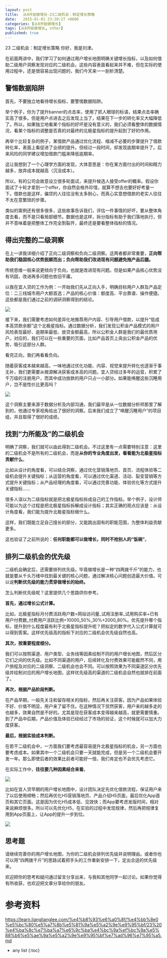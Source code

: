 ```yaml
---
layout: post
title:  从0开始做增长-23二级机会：制定增长策略
date:   2015-01-01 23:20:27 +0800
categories: [从0开始做增长]
tags: [从0开始做增长, other]
published: true
---
```




23 二级机会：制定增长策略
你好，我是刘津。

在前面两讲中，我们学习了如何通过用户增长地图明确关键增长指标，以及如何借助二级用户洞察发现对应的二级机会。这些内容表面看起来并不难，但在实际的使用过程中，还是很容易出现问题的，我们今天来一一剖析清楚。

## 警惕数据陷阱

首先，不要独立地看待增长指标，要警惕数据陷阱。

举个例子，你为了提升banner的点击率，使用了抓人眼球的标语，结果点击率确实高了很多。但是用户点进去之后发现上当了，结果在下一步的转化率又大幅降低了。所以，如果独立地看某个指标的好坏是没有意义的，我们必须看整体的数据情况，看某个指标的调整是否真的对最终的北极星指标的提升起到了好的作用。

再举个比较复杂的例子，某借款产品通过优化流程、缩减不必要的步骤提升了借款转化率，表面上看促进了业绩的提升。但经过一段时间，却发现逾期率提升了。后来风险的同学建议增加借款门槛来降低逾期率。

这让我想到了一个心理学方面的发现，大体意思是：你在某方面付出的时间和精力越多，放弃成本就越高（沉没成本）。

所以，有的公司会故意设立很多轮面试，来提升候选人接受offer的概率。假设你面试了十轮才拿到一个offer，你自然会格外珍惜，就算不想去也要好好考量一下。借款也是这样，骗贷的人往往没有太多耐心，而真心实意想借款的老实人往往不太在意繁琐的步骤。

类似的案例还有很多很多，这些故事告诉我们，评估一件事情的好坏，要从整体角度去看，而不是只看局部细节。数据也是这样，拆分指标有助于我们落地执行，但并不意味着是把整体工作完全割裂开，最终还是要看整体指标的情况。

## 得出完整的二级洞察

在上一讲我详细介绍了正向二级洞察和负向二级洞察。这两者都非常重要，**正向帮助我们稳固核心优势脱颖而出；负向帮助我们改进现有问题避免拖产品后腿。**

传统思维一般来说更倾向于负向，也就是改进现有问题。但是如果产品核心优势没有巩固，改进再多问题也依旧平庸。

以我在宜人贷的工作为例：一开始我们先从正向入手，明确目标用户人群及产品定位：二三线城市用户大额首选；产品的核心价值：额度高、平台靠谱、操作便捷。这些都是我们通过之前的调研洞察得到的结论。

![](https://learn.lianglianglee.com/%e4%b8%93%e6%a0%8f/%e4%bb%8e0%e5%bc%80%e5%a7%8b%e5%81%9a%e5%a2%9e%e9%95%bf/assets/3ff194d77c004d14bc664b96bdf87137.jpg)

接下来，我们需要考虑如何差异化地推荐用户内容、引导用户借款，以提升“低成本高贷款余额”这个北极星指标。通过数据分析，我们发现公积金产品模式的用户风险表现最好、逾期率最低、放贷金额最高，所以公积金人群是我们的最优质用户。对应的，我们可以在一些重要的页面，比如产品首页上突出公积金产品的优势，吸引这部分人群。

看完正向，我们再看看负向。

随着获客成本越来越高，一味地通过优化功能、内容、视觉来提升转化也逐渐于事无补，我们更需要从根源解决获客成本高的问题。宜人贷经过多年的运营，积累了千万级的注册用户，而其中成功放款的用户只占一小部分。如果能唤醒这些沉睡用户，岂不是性价比更高吗？

![](https://learn.lianglianglee.com/%e4%b8%93%e6%a0%8f/%e4%bb%8e0%e5%bc%80%e5%a7%8b%e5%81%9a%e5%a2%9e%e9%95%bf/assets/5dfd201a65474746b782469043befca3.jpg)

这个洞察主要来源于数据分析及内部沟通，我们最早是从一位数据分析师那里了解到的，他通过专家视角给出了很好的洞察。后来我们成立了“唤醒沉睡用户”的项目组，并且取得了很好的成绩。

## 找到“力所能及”的二级机会

明确了洞察，我们就可以由此得到二级机会。不过这里有一点需要特别注意：这里的二级机会不是所有的二级机会，而是**从你的专业角度出发，看看能为北极星指标贡献什么**。

比如从设计的角度看，可以结合洞察，通过优化营销落地页、首页、流程体验等二级机会提升关键指标；从运营的角度看，可以通过优化渠道、活动、裂变营销等方式提升关键指标；从产品经理的角度看，可以通过完善功能、体验优化等方式提升关键指标……

很多人误以为二级指标就是把北极星指标拆成自己的工作指标。举个例子，设计师可能以为这个过程是把北极星指标拆解成设计指标；其实正确的观点应该是：从设计角度看，我们能为提升北极星指标做什么。

这样，我们既能立足自己擅长的部分，又能跳出固有的职能范围，为整体利益贡献更多。

这也验证了之前所说的：**任何职能都可以做增长，同时不抢别人的“饭碗”**。

## 排列二级机会的优先级

二级机会确定后，还需要排列优先级。毕竟做增长是一种“四两拨千斤”的能力，也就是要从千头万绪中找到最关键的核心问题，通过解决核心问题创造最大价值。可以说**判断优先级的能力贯穿做增长的始终。**

怎么判断优先级呢？这里提供几个思路供你参考。

**首先，通过增长公式计算。**

比如，北极星指标月付费活跃用户数=网站访问量_试用注册率_试用购买率+已有用户付费数_付费用户活跃比例=10000_50%_30%+2000_80%。优先提升哪个指标，提升到什么程度最有利于北极星指标提升呢？把拟定的数字代入公式计算就可以得到答案。这样优先级高的指标下对应的二级机会优先级自然也高。

**其次，按重要程度细分。**

我们可以按照渠道、用户类型、业务线等因素绘制不同的用户增长地图，然后区分它们之间的优先级。比如不同渠道的用户，后续转化及付费效果可能截然不同，用户旅程及对应的二级洞察、二级机会也会不同。可以按照效果为不同渠道区分优先级并绘制对应的用户增长地图，这样优先级高的渠道的二级机会自然也就排在前面了。

**再次，根据产品阶段判断。**

在产品早期，一般先关注和留存相关的指标，然后再关注获客。因为产品如果体验不好、价值不明显，用户来了留不住。在这种情况下贸然获客，用户来的越多走的也越多，效果自然是不好的。尤其是现在获客成本变得越来越高，就更需要慎重。到了产品中后期，产品价值及体验已经经过了市场的验证，这个时候就可以加大力度获客。

**最后，根据实验成本判断。**

在若干二级机会中，一方面我们要考虑最容易提升北极星指标的机会，另一方面也要考虑成本。如果其中一个二级机会只要一天就能完成，但是另一个二级机会要开发一年。那么即使后者的效果比前者可能好一倍，我们肯定也不会优先考虑它。

在实际工作中，**往往要几种因素结合来看**。

![](https://learn.lianglianglee.com/%e4%b8%93%e6%a0%8f/%e4%bb%8e0%e5%bc%80%e5%a7%8b%e5%81%9a%e5%a2%9e%e9%95%bf/assets/100020e68da74e7c8a3901bf3adfe515.jpg)

比如在宜人贷早期的用户增长地图中，设计团队决定先优化借款流程，保证用户来了以后使用顺畅；然后再优化H5营销落地页、产品介绍H5页面，最后优化App首页和其它页面。这是因为优化H5成本低、见效快；而App要考虑发版时间，相对来说麻烦很多。所以可以先优化H5，在实验的过程中发现规律，然后再把规律复用到App页面上，让App的提升一步到位。

![](https://learn.lianglianglee.com/%e4%b8%93%e6%a0%8f/%e4%bb%8e0%e5%bc%80%e5%a7%8b%e5%81%9a%e5%a2%9e%e9%95%bf/assets/1a89f86d2ed648aaa0f75c939666e996.jpg)

## 思考题

请继续完善你的用户增长地图，为你的二级机会排列优先级并说明理由。或者你也可以用“四两拨千斤”的思路试着把手头的工作重新安排一下，定出合适的优先级来。

欢迎把你的思考和疑问通过留言分享出来，与我和其他同学一起讨论。如果你觉得有所收获，也欢迎把文章分享给你的朋友。




# 参考资料

https://learn.lianglianglee.com/%e4%b8%93%e6%a0%8f/%e4%bb%8e0%e5%bc%80%e5%a7%8b%e5%81%9a%e5%a2%9e%e9%95%bf/23%20%e4%ba%8c%e7%ba%a7%e6%9c%ba%e4%bc%9a%ef%bc%9a%e5%88%b6%e5%ae%9a%e5%a2%9e%e9%95%bf%e7%ad%96%e7%95%a5.md

* any list
{:toc}
